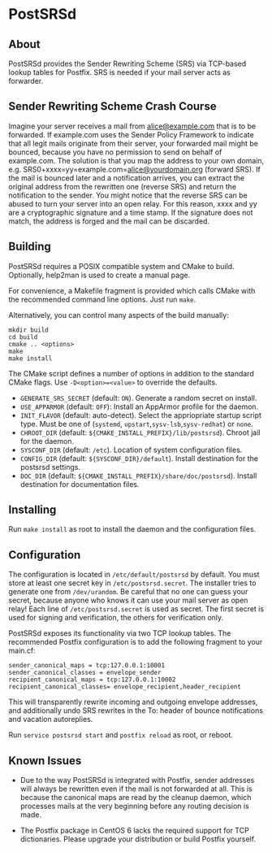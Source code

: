 PostSRSd
========

About
-----

PostSRSd provides the Sender Rewriting Scheme (SRS) via TCP-based
lookup tables for Postfix. SRS is needed if your mail server acts
as forwarder.


Sender Rewriting Scheme Crash Course
------------------------------------
Imagine your server receives a mail from alice@example.com
that is to be forwarded. If example.com uses the Sender Policy Framework
to indicate that all legit mails originate from their server, your
forwarded mail might be bounced, because you have no permission to send
on behalf of example.com. The solution is that you map the address to
your own domain, e.g.
SRS0+xxxx=yy=example.com=alice@yourdomain.org (forward SRS). If the
mail is bounced later and a notification arrives, you can extract the
original address from the rewritten one (reverse SRS) and return the
notification to the sender. You might notice that the reverse SRS can
be abused to turn your server into an open relay. For this reason, xxxx
and yy are a cryptographic signature and a time stamp. If the signature
does not match, the address is forged and the mail can be discarded.

Building
--------

PostSRSd requires a POSIX compatible system and CMake to build.
Optionally, help2man is used to create a manual page.

For convenience, a Makefile fragment is provided which calls CMake with
the recommended command line options. Just run `make`.

Alternatively, you can control many aspects of the build manually:

    mkdir build
    cd build
    cmake .. <options>
    make
    make install

The CMake script defines a number of options in addition to the
standard CMake flags. Use `-D<option>=<value>` to override the defaults.

*   `GENERATE_SRS_SECRET` (default: `ON`). Generate a random secret on install.
*   `USE_APPARMOR` (default: `OFF`): Install an AppArmor profile for the daemon.
*   `INIT_FLAVOR` (default: auto-detect). Select the appriopriate startup
    script type. Must be one of (`systemd`, `upstart`,`sysv-lsb`,`sysv-redhat`) or `none`.
*   `CHROOT_DIR` (default: `${CMAKE_INSTALL_PREFIX}/lib/postsrsd`). Chroot jail
    for the daemon.
*   `SYSCONF_DIR` (default: `/etc`). Location of system configuration files.
*   `CONFIG_DIR` (default: `${SYSCONF_DIR}/default`). Install destination for
    the postsrsd settings.
*   `DOC_DIR` (default: `${CMAKE_INSTALL_PREFIX}/share/doc/postsrsd`). Install
    destination for documentation files.

Installing
----------

Run `make install` as root to install the daemon and the configuration
files.

Configuration
-------------

The configuration is located in `/etc/default/postsrsd` by default. You must store
at least one secret key in `/etc/postsrsd.secret`. The installer tries to generate
one from `/dev/urandom`. Be careful that no one can guess your secret,
because anyone who knows it can use your mail server as open relay!
Each line of `/etc/postsrsd.secret` is used as secret. The first secret is
used for signing and verification, the others for verification only.

PostSRSd exposes its functionality via two TCP lookup tables. The
recommended Postfix configuration is to add the following fragment to
your main.cf:

    sender_canonical_maps = tcp:127.0.0.1:10001
    sender_canonical_classes = envelope_sender
    recipient_canonical_maps = tcp:127.0.0.1:10002
    recipient_canonical_classes= envelope_recipient,header_recipient

This will transparently rewrite incoming and outgoing envelope addresses,
and additionally undo SRS rewrites in the To: header of bounce notifications
and vacation autoreplies.

Run `service postsrsd start` and `postfix reload` as root, or reboot.

Known Issues
------------

- Due to the way PostSRSd is integrated with Postfix, sender addresses
  will always be rewritten even if the mail is not forwarded at all. This
  is because the canonical maps are read by the cleanup daemon, which
  processes mails at the very beginning before any routing decision is made.

- The Postfix package in CentOS 6 lacks the required support for TCP
  dictionaries. Please upgrade your distribution or build Postfix yourself.

